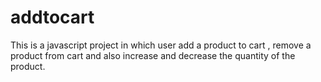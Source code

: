 # addtocart
This is a javascript project in which user add a product to cart , remove a product from cart and also increase and decrease the quantity of the product.
